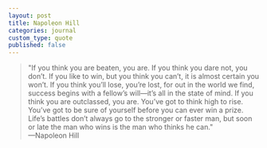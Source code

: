 ```yaml
---
layout: post
title: Napoleon Hill
categories: journal
custom_type: quote
published: false
---
```

> "If you think you are beaten, you are. If you think you dare not, you don’t. If you like to win, but you think you can’t, it is almost certain you won’t. If you think you’ll lose, you’re lost, for out in the world we find, success begins with a fellow’s will—it’s all in the state of mind. If you think you are outclassed, you are. You’ve got to think high to rise. You’ve got to be sure of yourself before you can ever win a prize. Life’s battles don’t always go to the stronger or faster man, but soon or late the man who wins is the man who thinks he can." <br> —Napoleon Hill